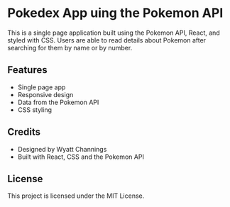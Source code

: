 # Pokedex App uing the Pokemon API
This is a single page application built using the Pokemon API, React, and styled with CSS. Users are able to read details about Pokemon after searching for them by name or by number.

## Features
- Single page app
- Responsive design
- Data from the Pokemon API
- CSS styling

## Credits
- Designed by Wyatt Channings
- Built with React, CSS and the Pokemon API

## License
This project is licensed under the MIT License.